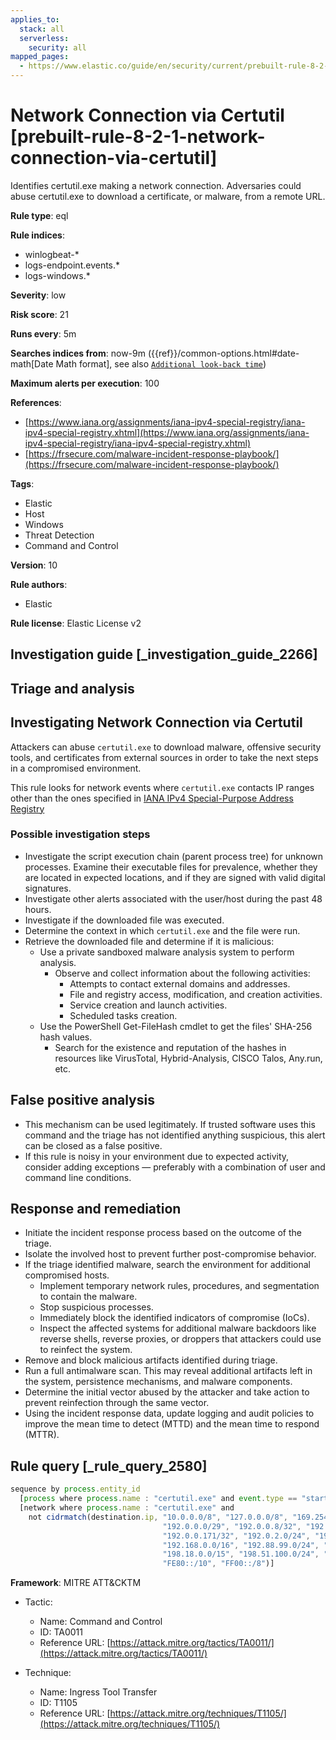 ```yaml
---
applies_to:
  stack: all
  serverless:
    security: all
mapped_pages:
  - https://www.elastic.co/guide/en/security/current/prebuilt-rule-8-2-1-network-connection-via-certutil.html
---
```


# Network Connection via Certutil [prebuilt-rule-8-2-1-network-connection-via-certutil]

Identifies certutil.exe making a network connection. Adversaries could abuse certutil.exe to download a certificate, or malware, from a remote URL.

**Rule type**: eql

**Rule indices**:

* winlogbeat-*
* logs-endpoint.events.*
* logs-windows.*

**Severity**: low

**Risk score**: 21

**Runs every**: 5m

**Searches indices from**: now-9m ({{ref}}/common-options.html#date-math[Date Math format], see also [`Additional look-back time`](docs-content://solutions/security/detect-and-alert/create-detection-rule.md#rule-schedule))

**Maximum alerts per execution**: 100

**References**:

* [https://www.iana.org/assignments/iana-ipv4-special-registry/iana-ipv4-special-registry.xhtml](https://www.iana.org/assignments/iana-ipv4-special-registry/iana-ipv4-special-registry.xhtml)
* [https://frsecure.com/malware-incident-response-playbook/](https://frsecure.com/malware-incident-response-playbook/)

**Tags**:

* Elastic
* Host
* Windows
* Threat Detection
* Command and Control

**Version**: 10

**Rule authors**:

* Elastic

**Rule license**: Elastic License v2

## Investigation guide [_investigation_guide_2266]

## Triage and analysis

## Investigating Network Connection via Certutil

Attackers can abuse `certutil.exe` to download malware, offensive security tools, and certificates from external sources
in order to take the next steps in a compromised environment.

This rule looks for network events where `certutil.exe` contacts IP ranges other than the ones specified in
[IANA IPv4 Special-Purpose Address Registry](https://www.iana.org/assignments/iana-ipv4-special-registry/iana-ipv4-special-registry.xhtml)

### Possible investigation steps

- Investigate the script execution chain (parent process tree) for unknown processes. Examine their executable files for
prevalence, whether they are located in expected locations, and if they are signed with valid digital signatures.
- Investigate other alerts associated with the user/host during the past 48 hours.
- Investigate if the downloaded file was executed.
- Determine the context in which `certutil.exe` and the file were run.
- Retrieve the downloaded file and determine if it is malicious:
  - Use a private sandboxed malware analysis system to perform analysis.
    - Observe and collect information about the following activities:
      - Attempts to contact external domains and addresses.
      - File and registry access, modification, and creation activities.
      - Service creation and launch activities.
      - Scheduled tasks creation.
  - Use the PowerShell Get-FileHash cmdlet to get the files' SHA-256 hash values.
    - Search for the existence and reputation of the hashes in resources like VirusTotal, Hybrid-Analysis, CISCO Talos, Any.run, etc.

## False positive analysis

- This mechanism can be used legitimately. If trusted software uses this command and the triage has not identified
anything suspicious, this alert can be closed as a false positive.
- If this rule is noisy in your environment due to expected activity, consider adding exceptions — preferably with a combination
of user and command line conditions.

## Response and remediation

- Initiate the incident response process based on the outcome of the triage.
- Isolate the involved host to prevent further post-compromise behavior.
- If the triage identified malware, search the environment for additional compromised hosts.
  - Implement temporary network rules, procedures, and segmentation to contain the malware.
  - Stop suspicious processes.
  - Immediately block the identified indicators of compromise (IoCs).
  - Inspect the affected systems for additional malware backdoors like reverse shells, reverse proxies, or droppers that
  attackers could use to reinfect the system.
- Remove and block malicious artifacts identified during triage.
- Run a full antimalware scan. This may reveal additional artifacts left in the system, persistence mechanisms, and
malware components.
- Determine the initial vector abused by the attacker and take action to prevent reinfection through the same vector.
- Using the incident response data, update logging and audit policies to improve the mean time to detect (MTTD) and the
mean time to respond (MTTR).

## Rule query [_rule_query_2580]

```js
sequence by process.entity_id
  [process where process.name : "certutil.exe" and event.type == "start"]
  [network where process.name : "certutil.exe" and
    not cidrmatch(destination.ip, "10.0.0.0/8", "127.0.0.0/8", "169.254.0.0/16", "172.16.0.0/12", "192.0.0.0/24",
                                  "192.0.0.0/29", "192.0.0.8/32", "192.0.0.9/32", "192.0.0.10/32", "192.0.0.170/32",
                                  "192.0.0.171/32", "192.0.2.0/24", "192.31.196.0/24", "192.52.193.0/24",
                                  "192.168.0.0/16", "192.88.99.0/24", "224.0.0.0/4", "100.64.0.0/10", "192.175.48.0/24",
                                  "198.18.0.0/15", "198.51.100.0/24", "203.0.113.0/24", "240.0.0.0/4", "::1",
                                  "FE80::/10", "FF00::/8")]
```

**Framework**: MITRE ATT&CKTM

* Tactic:

    * Name: Command and Control
    * ID: TA0011
    * Reference URL: [https://attack.mitre.org/tactics/TA0011/](https://attack.mitre.org/tactics/TA0011/)

* Technique:

    * Name: Ingress Tool Transfer
    * ID: T1105
    * Reference URL: [https://attack.mitre.org/techniques/T1105/](https://attack.mitre.org/techniques/T1105/)



